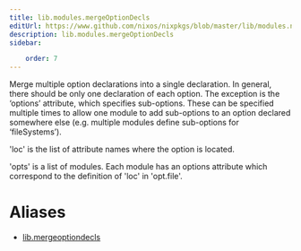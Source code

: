 ```yaml
---
title: lib.modules.mergeOptionDecls
editUrl: https://www.github.com/nixos/nixpkgs/blob/master/lib/modules.nix#L748C4
description: lib.modules.mergeOptionDecls
sidebar:

    order: 7
---
```


Merge multiple option declarations into a single declaration.  In
general, there should be only one declaration of each option.
The exception is the ‘options’ attribute, which specifies
sub-options.  These can be specified multiple times to allow one
module to add sub-options to an option declared somewhere else
(e.g. multiple modules define sub-options for ‘fileSystems’).

'loc' is the list of attribute names where the option is located.

'opts' is a list of modules.  Each module has an options attribute which
correspond to the definition of 'loc' in 'opt.file'.


# Aliases

- [lib.mergeoptiondecls](/nix-doc-comments/reference/lib/lib-mergeoptiondecls)


